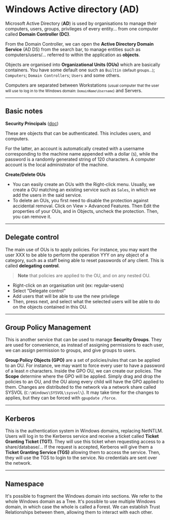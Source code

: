 # Windows Active directory (AD)

<div class="row row-cols-md-2"><div>

Microsoft Active Directory (**AD**) is used by organisations to manage their computers, users, groups, privileges of every entity... from one computer called **Domain Controller (DC)**.

From the Domain Controller, we can open the **Active Directory Domain Service** (AD DS) from the search bar, to manage entities such as computers/users/... referred to within the application as **objects**.
</div><div>

Objects are organised into **Organizational Units (OUs)** which are basically containers. You have some default one such as `Builtin` <small>(default groups...)</small>; `Computers`; `Domain Controllers`; `Users` and some others.

Computers are separated between Workstations <small>(usual computer that the user will use to log in to the Windows domain: `DomainName\Username`)</small> and Servers.
</div></div>

<hr class="sep-both">

## Basic notes

<div class="row row-cols-md-2"><div>

**Security Principals** ([doc](https://learn.microsoft.com/en-us/windows-server/identity/ad-ds/manage/understand-security-principals))

These are objects that can be authenticated. This includes users, and computers.

For the latter, an account is automatically created with a username corresponding to the machine name appended with a dollar (`$`), while the password is a randomly generated string of 120 characters. A computer account is the local administrator of the machine.
</div><div>

**Create/Delete OUs**

* You can easily create an OUs with the Right-click menu. Usually, we create a OU matching an existing service such as `Sales`, in which we add the users in the said service.
* To delete an OUs, you first need to disable the protection against accidental removal. Click on View > Advanced Features. Then Edit the properties of your OUs, and in Objects, uncheck the protection. Then, you can remove it.
</div></div>

<hr class="sep-both">

## Delegate control

<div class="row row-cols-md-2"><div>

The main use of OUs is to apply policies. For instance, you may want the user XXX to be able to perform the operation YYY on any object of a category, such as a staff being able to reset passwords of any client. This is called **delegating control**.

> **Note** that policies are applied to the OU, and on any nested OU.
</div><div>

* Right-click on an organisation unit (ex: regular-users)
* Select "Delegate control"
* Add users that will be able to use the new privilege
* Then, press next, and select what the selected users will be able to do on the objects contained in this OU.

</div></div>

<hr class="sep-both">

## Group Policy Management

<div class="row row-cols-md-2"><div>

This is another service that can be used to manage **Security Groups**. They are used for convenience, as instead of assigning permissions to each user, we can assign permission to groups, and give groups to users.
</div><div>

**Group Policy Objects (GPO)** are a set of policies/rules that can be applied to an OU. For instance, we may want to force every user to have a password of a least $n$ characters. Inside the GPO OU, we can create our policies. The **Scope** determine where the GPO will be applied. Simply drag and drop the policies to an OU, and the OU along every child will have the GPO applied to them. Changes are distributed to the network via a network share called SYSVOL (`C:\Windows\SYSVOL\sysvol\`). It may take time for the changes to applies, but they can be forced with `gpupdate /force`.
</div></div>

<hr class="sep-both">

## Kerberos

This is the authentication system in Windows domains, replacing NetNTLM. Users will log in to the Kerberos service and receive a ticket called **Ticket Granting Ticket (TGT)**. They will use this ticket when requesting access to a share/database/... If the request is accepted, Kerberos will give them a **Ticket Granting Service (TGS)** allowing them to access the service. Then, they will use the TGS to login to the service. No credentials are sent over the network.

<hr class="sep-both">

## Namespace

It's possible to fragment the Windows domain into sections. We refer to the whole Windows domain as a Tree. It's possible to use multiple Windows domain, in which case the whole is called a Forest. We can establish Trust Relationships between them, allowing them to interact with each other.